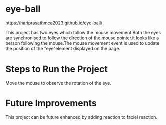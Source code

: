 # eye-ball

 https://hariprasathmca2023.github.io/eye-ball/

 
 This project has two eyes which follow the mouse movement.Both the eyes are synchronised to follow the direction of the mouse pointer.it looks like a person following the mouse.The mouse movement event is used to update the position of the "eye"element displayed on the page.
 
# Steps to Run the Project
Move the mouse to observe the rotation of the eye.
# Future Improvements
This project can be future enhanced by adding reaction to faciel reaction.
